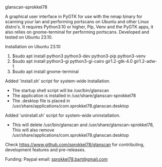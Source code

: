 glanscan-sprokkel78

A graphical user interface in PyGTK for use with the nmap binary for scanning your lan and performing portscans on Ubuntu and other Linux distro's. 
It requires Python3.10 or higher, Pip, Venv and the PyGTK apps, it also relies on gnome-terminal for performing portscans.
Developed and tested on Ubuntu 23.10. 

Installation on Ubuntu 23.10

1. $sudo apt install python3 python3-dev python3-pip python3-venv
2. $sudo apt install python3-gi python3-gi-cairo gir1.2-gtk-4.0 gir1.2-adw-1
3. $sudo apt install gnome-terminal

Added 'install.sh' script for system-wide installation.
- The startup shell script will be /usr/bin/glanscan
- The application is installed in /usr/share/glanscan-sprokkel78
- The .desktop file is placed in /usr/share/applications/com.sprokkel78.glanscan.desktop

Added 'uninstall.sh' script for system-wide uninstallation.
- This will delete /usr/bin/glanscan and /usr/share/glanscan-sprokkel78,
  This will also remove /usr/share/applications/com.sprokkel78.glanscan.desktop
  
Check https://www.github.com/sprokkel78/glanscan for contributing, development features and pre-releases.

Funding: Paypal email: sprokkel78.bart@gmail.com
